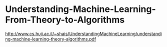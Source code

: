 # Understanding-Machine-Learning-From-Theory-to-Algorithms
http://www.cs.huji.ac.il/~shais/UnderstandingMachineLearning/understanding-machine-learning-theory-algorithms.pdf
